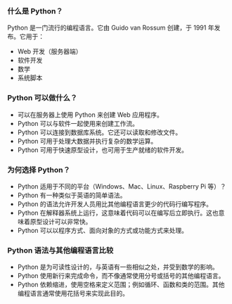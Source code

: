 ### 什么是 Python？

Python 是一门流行的编程语言。它由 Guido van Rossum 创建，于 1991 年发布。它用于：

* Web 开发（服务器端）
* 软件开发
* 数学
* 系统脚本

### Python 可以做什么？

* 可以在服务器上使用 Python 来创建 Web 应用程序。
* Python 可以与软件一起使用来创建工作流。
* Python 可以连接到数据库系统。它还可以读取和修改文件。
* Python 可用于处理大数据并执行复杂的数学运算。
* Python 可用于快速原型设计，也可用于生产就绪的软件开发。


### 为何选择 Python？

* Python 适用于不同的平台（Windows、Mac、Linux、Raspberry Pi 等）？
* Python 有一种类似于英语的简单语法。
* Python 的语法允许开发人员用比其他编程语言更少的代码行编写程序。
* Python 在解释器系统上运行，这意味着代码可以在编写后立即执行。这也意味着原型设计可以非常快。
* Python 可以以程序方式、面向对象的方式或功能方式来处理。

### Python 语法与其他编程语言比较

* Python 是为可读性设计的，与英语有一些相似之处，并受到数学的影响。
* Python 使用新行来完成命令，而不像通常使用分号或括号的其他编程语言。
* Python 依赖缩进，使用空格来定义范围；例如循环、函数和类的范围。其他编程语言通常使用花括号来实现此目的。